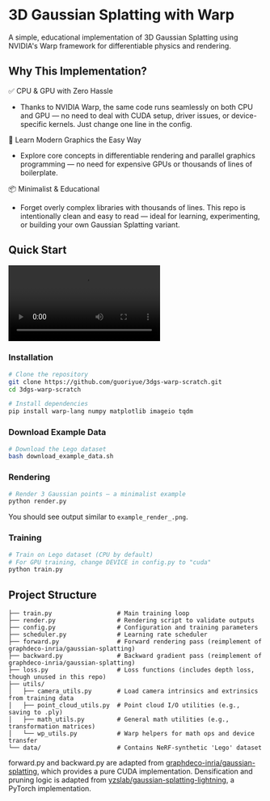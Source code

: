 # 3D Gaussian Splatting with Warp

A simple, educational implementation of 3D Gaussian Splatting using NVIDIA's Warp framework for differentiable physics and rendering.

## Why This Implementation?

✅ CPU & GPU with Zero Hassle

- Thanks to NVIDIA Warp, the same code runs seamlessly on both CPU and GPU — no need to deal with CUDA setup, driver issues, or device-specific kernels. Just change one line in the config.

🧠 Learn Modern Graphics the Easy Way

- Explore core concepts in differentiable rendering and parallel graphics programming — no need for expensive GPUs or thousands of lines of boilerplate.

📦 Minimalist & Educational

- Forget overly complex libraries with thousands of lines. This repo is intentionally clean and easy to read — ideal for learning, experimenting, or building your own Gaussian Splatting variant.

## Quick Start

![The training video](lego_demo.mp4)


### Installation

```bash
# Clone the repository
git clone https://github.com/guoriyue/3dgs-warp-scratch.git
cd 3dgs-warp-scratch

# Install dependencies
pip install warp-lang numpy matplotlib imageio tqdm
```

### Download Example Data

```bash
# Download the Lego dataset
bash download_example_data.sh
```


### Rendering

```bash
# Render 3 Gaussian points – a minimalist example
python render.py
```
You should see output similar to `example_render_.png`.

### Training

```bash
# Train on Lego dataset (CPU by default)
# For GPU training, change DEVICE in config.py to "cuda"
python train.py
```


## Project Structure

```
├── train.py                  # Main training loop
├── render.py                 # Rendering script to validate outputs
├── config.py                 # Configuration and training parameters
├── scheduler.py              # Learning rate scheduler
├── forward.py                # Forward rendering pass (reimplement of graphdeco-inria/gaussian-splatting)
├── backward.py               # Backward gradient pass (reimplement of graphdeco-inria/gaussian-splatting)
├── loss.py                   # Loss functions (includes depth loss, though unused in this repo)
├── utils/
│   ├── camera_utils.py       # Load camera intrinsics and extrinsics from training data
│   ├── point_cloud_utils.py  # Point cloud I/O utilities (e.g., saving to .ply)
│   ├── math_utils.py         # General math utilities (e.g., transformation matrices)
│   └── wp_utils.py           # Warp helpers for math ops and device transfer
└── data/                     # Contains NeRF-synthetic 'Lego' dataset

```

forward.py and backward.py are adapted from [graphdeco-inria/gaussian-splatting](https://github.com/graphdeco-inria/gaussian-splatting), which provides a pure CUDA implementation.
Densification and pruning logic is adapted from [yzslab/gaussian-splatting-lightning](https://github.com/yzslab/gaussian-splatting-lightning), a PyTorch implementation.